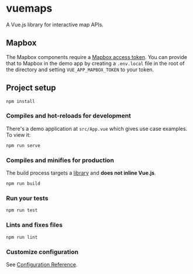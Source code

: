 # vuemaps

A Vue.js library for interactive map APIs.

## Mapbox 

The Mapbox components require a [Mapbox access token](https://docs.mapbox.com/help/how-mapbox-works/access-tokens/). You can provide that to Mapbox in the demo app by creating a `.env.local` file in the root of the directory and setting `VUE_APP_MAPBOX_TOKEN` to your token.

## Project setup
```
npm install
```

### Compiles and hot-reloads for development

There's a demo application at `src/App.vue` which gives use case examples. To view it: 

```
npm run serve
```

### Compiles and minifies for production

The build process targets a [library](https://cli.vuejs.org/guide/build-targets.html#library) and **does not inline Vue.js**.

```
npm run build
```

### Run your tests
```
npm run test
```

### Lints and fixes files
```
npm run lint
```

### Customize configuration
See [Configuration Reference](https://cli.vuejs.org/config/).
